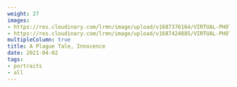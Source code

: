```yaml
---
weight: 27
images:
- https://res.cloudinary.com/lrmn/image/upload/v1687376164/VIRTUAL-PHOTOGRAPHY/aplaguetale/hugo35_tatido.png
- https://res.cloudinary.com/lrmn/image/upload/v1687424885/VIRTUAL-PHOTOGRAPHY/aplaguetale/INNOCENCE-32_sggy8i.png
multipleColumn: true
title: A Plague Tale, Innocence
date: 2021-04-02
tags:
- portraits
- all
---
```

